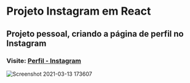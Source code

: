 # Projeto Instagram em React

## Projeto pessoal, criando a página de perfil no Instagram 

### Visite: [Perfil - Instagram](https://instagram-devpaulo.vercel.app/)

![Screenshot 2021-03-13 173607](https://user-images.githubusercontent.com/57108685/111043730-dc9d8f80-8422-11eb-9870-9dca1a9ab8ab.png)
